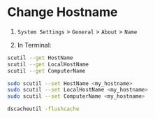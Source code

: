 # Change Hostname

1. `System Settings` > `General` > `About` > `Name`

2. In Terminal:
```bash
scutil --get HostName 
scutil --get LocalHostName 
scutil --get ComputerName

sudo scutil --set HostName <my_hostname>
sudo scutil --set LocalHostName <my_hostname>
sudo scutil --set ComputerName <my_hostname>

dscacheutil -flushcache
```
